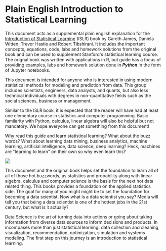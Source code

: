 # Plain English Introduction to Statistical Learning

This document acts as a supplemental plain english explanation for the [Introduction of Statistical Learning](www.StatLearning.com) (ISLR) book by Gareth James, Daniela Witten, Trevor Hastie and Robert Tibshirani. It includes the important concepts, equations, code, labs and homework solutions from the original book and can be used to supplement Stanford's statistical learning course.  The orignal book was written with applications in R, but guide has a focus of providing examples, labs and homework solution done in ***Python*** in the form of Jupyter notebooks.

This document is intended for anyone who is interested in using modern statistical methods for modeling and prediction from data. This group includes scientists, engineers, data analysts, and quants, but also less technical individuals with degrees in non-quantitative fields such as the social sciences, business or management.

Similar to the ISLR book, it is expected that the reader will have had at least one elementary course in statistics and computer programming.  Basic familarity with Python, calculus, linear algebra will also be helpful but not mandatory.  We hope everyone can get something from this document!

Why read this guide and learn statistical learning?  What about the buzz words?  What about learning data mining, business analytics, machine learning, artificial intelligence, data science, deep learning?  Heck, machines are "learning to learn" on their own so why even learn this?

![](http://i.stack.imgur.com/mlhO9.jpg)

This document and the original book helps set the foundation to learn all of all of those hot buzzwords, as statistics and probability along with linear algebra, calculus and computer science is the basis for the next hot data related thing.  This books provides a foundation on the applied statistics side.  The goal for many of you might might be to set the foundation for becoming a data scientist.  Now what is a data scientist you say?  Media will tell you that being a data scientist is one of the hottest jobs in the 21st century, but what is it actually?

Data Science is the art of turning data into actions or going about taking information from diverse data sources to inform decisions and products.  In incompases more than just statistical learning: data collection and cleaning, visualization, recommendation, optimization, simulation and systems modeling.  The first step on this journey is an introduction to statistical learning.
